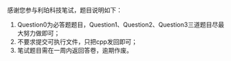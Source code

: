 感谢您参与利珀科技笔试，题目说明如下：

1. Question0为必答题题目，Question1、Question2、Question3三道题目尽最大努力做即可；
2. 不要求提交可执行文件，只把cpp发回即可；
3. 笔试题目需在一周内返回答卷，逾期作废。